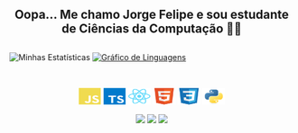 <h2 align=center>Oopa... Me chamo Jorge Felipe e sou estudante de Ciências da Computação 🐱‍💻</h2>

##

![Minhas Estatísticas](https://github-readme-stats.vercel.app/api?username=JjorgeF&show_icons=true&theme=transparent&align=center)
[![Gráfico de Linguagens](https://github-readme-stats.vercel.app/api/top-langs/?username=JjorgeF&layout=compact&theme=transparent&align=center)](https://github.com/JjorgeF/github-readme-stats)

##

<div align=center><br>
  <img align="center" alt="javascript" height="30" width="40" src="https://raw.githubusercontent.com/devicons/devicon/master/icons/javascript/javascript-plain.svg">
  <img align="center" alt="typescript" height="30" width="40" src="https://raw.githubusercontent.com/devicons/devicon/master/icons/typescript/typescript-plain.svg">
  <img align="center" alt="reactjs" height="30" width="40" src="https://raw.githubusercontent.com/devicons/devicon/master/icons/react/react-original.svg">
  <img align="center" alt="html" height="30" width="40" src="https://raw.githubusercontent.com/devicons/devicon/master/icons/html5/html5-original.svg">
  <img align="center" alt="css" height="30" width="40" src="https://raw.githubusercontent.com/devicons/devicon/master/icons/css3/css3-original.svg">
  <img align="center" alt="python" height="30" width="40" src="https://raw.githubusercontent.com/devicons/devicon/master/icons/python/python-original.svg">
</div>

<br>

<div align=center>
  <a href = "mailto:joregfelipe0299@gmail.com"><img src="https://img.shields.io/badge/-Gmail-%23333?style=for-the-badge&logo=gmail&logoColor=white" target="_blank"></a>
  <a href="https://www.linkedin.com/in/jorge-felipe-silva-71477a192" target="_blank"><img src="https://img.shields.io/badge/-LinkedIn-%230077B5?style=for-the-badge&logo=linkedin&logoColor=white" target="_blank"></a>
  <a href="https://www.linkedin.com/in/jorge-felipe-silva-71477a192" target="_blank"><img src="https://img.shields.io/badge/-Web_site-%23333?style=for-the-badge&logo=web_site&logoColor=white" target="_blank"></a>
</div>
